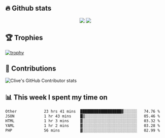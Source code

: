 ## &#128293; Github stats

<!-- GitHub Readme Streak Stats - https://github.com/DenverCoder1/github-readme-streak-stats -->
<p align="center">

<picture>
  <source 
    srcset="https://github-readme-stats.vercel.app/api?username=clivewalkden&count_private=true&show_icons=true&theme=darcula"
    media="(prefers-color-scheme: dark)"
  />
  <source
    srcset="https://github-readme-stats.vercel.app/api?username=clivewalkden&count_private=true&show_icons=true&theme=calm"
    media="(prefers-color-scheme: light), (prefers-color-scheme: no-preference)"
  />
  <img src="https://github-readme-stats.vercel.app/api?username=clivewalkden&count_private=true&show_icons=true&theme=darcula" />
</picture>

<a href="https://git.io/streak-stats" target="_blank">
  <img src="http://github-readme-streak-stats.herokuapp.com?user=clivewalkden&theme=darcula&date_format=j%20M%5B%20Y%5D" />
</a>

</p>

## &#127942; Trophies
[![trophy](https://github-profile-trophy.vercel.app/?username=clivewalkden&theme=onedark)](https://github.com/clivewalkden/github-profile-trophy)

## &#129309; Contributions
![Clive's GitHub Contributor stats](https://github-contributor-stats.vercel.app/api?username=clivewalkden)

## &#128202; This week I spent my time on
<!--START_SECTION:waka-->

```txt
Other            23 hrs 41 mins  ██████████████████▓░░░░░░   74.76 %
JSON             1 hr 43 mins    █▒░░░░░░░░░░░░░░░░░░░░░░░   05.46 %
HTML             1 hr 3 mins     ▓░░░░░░░░░░░░░░░░░░░░░░░░   03.32 %
YAML             1 hr 2 mins     ▓░░░░░░░░░░░░░░░░░░░░░░░░   03.28 %
PHP              56 mins         ▓░░░░░░░░░░░░░░░░░░░░░░░░   02.99 %
```

<!--END_SECTION:waka-->
